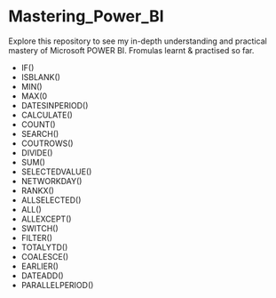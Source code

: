 # Mastering_Power_BI
Explore this repository to see my in-depth understanding and practical mastery of Microsoft POWER BI.
Fromulas learnt & practised so far.
- IF()
- ISBLANK()
- MIN()
- MAX(0
- DATESINPERIOD()
- CALCULATE()
- COUNT()
- SEARCH()
- COUTROWS()
- DIVIDE()
- SUM()
- SELECTEDVALUE()
- NETWORKDAY()
- RANKX()
- ALLSELECTED()
- ALL()
- ALLEXCEPT()
- SWITCH()
- FILTER()
- TOTALYTD()
- COALESCE()
- EARLIER()
- DATEADD()
- PARALLELPERIOD()
